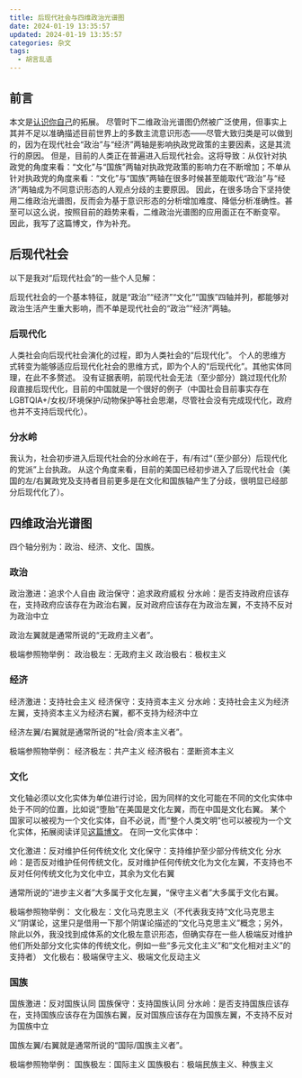 ```yaml
---
title: 后现代社会与四维政治光谱图
date: 2024-01-19 13:35:57
updated: 2024-01-19 13:35:57
categories: 杂文
tags:
  - 胡言乱语
---
```


## 前言
本文是[认识你自己](/2023/09/10/know-thyself/)的拓展。
尽管时下二维政治光谱图仍然被广泛使用，但事实上其并不足以准确描述目前世界上的多数主流意识形态——尽管大致归类是可以做到的，因为在现代社会“政治”与“经济”两轴是影响执政党政策的主要因素，这是其流行的原因。
但是，目前的人类正在普遍进入后现代社会。这将导致：从仅针对执政党的角度来看：“文化”与“国族”两轴对执政党政策的影响力在不断增加；不单从针对执政党的角度来看：“文化”与“国族”两轴在很多时候甚至能取代“政治”与“经济”两轴成为不同意识形态的人观点分歧的主要原因。
因此，在很多场合下坚持使用二维政治光谱图，反而会为基于意识形态的分析增加难度、降低分析准确性。甚至可以这么说，按照目前的趋势来看，二维政治光谱图的应用面正在不断变窄。
因此，我写了这篇博文，作为补充。

## 后现代社会
以下是我对“后现代社会”的一些个人见解：

后现代社会的一个基本特征，就是“政治”“经济”“文化”“国族”四轴并列，都能够对政治生活产生重大影响，而不单是现代社会的“政治”“经济”两轴。

### 后现代化
人类社会向后现代社会演化的过程，即为人类社会的“后现代化”。
个人的思维方式转变为能够适应后现代化社会的思维方式，即为个人的“后现代化”。其他实体同理，在此不多赘述。
没有证据表明，前现代社会无法（至少部分）跳过现代化阶段直接后现代化，目前的中国就是一个很好的例子（中国社会目前事实存在LGBTQIA+/女权/环境保护/动物保护等社会思潮，尽管社会没有完成现代化，政府也并不支持后现代化）。

### 分水岭
我认为，社会初步进入后现代社会的分水岭在于，有/有过“（至少部分）后现代化的党派”上台执政。
从这个角度来看，目前的美国已经初步进入了后现代社会（美国的左/右翼政党及支持者目前更多是在文化和国族轴产生了分歧，很明显已经部分后现代化了）。

## 四维政治光谱图
四个轴分别为：政治、经济、文化、国族。

### 政治
政治激进：追求个人自由
政治保守：追求政府威权
分水岭：是否支持政府应该存在，支持政府应该存在为政治右翼，反对政府应该存在为政治左翼，不支持不反对为政治中立

政治左翼就是通常所说的“无政府主义者”。

极端参照物举例：
政治极左：无政府主义
政治极右：极权主义

### 经济
经济激进：支持社会主义
经济保守：支持资本主义
分水岭：支持社会主义为经济左翼，支持资本主义为经济右翼，都不支持为经济中立

经济左翼/右翼就是通常所说的“社会/资本主义者”。

极端参照物举例：
经济极左：共产主义
经济极右：垄断资本主义

### 文化
文化轴必须以文化实体为单位进行讨论，因为同样的文化可能在不同的文化实体中处于不同的位置，比如说“堕胎”在美国是文化左翼，而在中国是文化右翼。
某个国家可以被视为一个文化实体，自不必说，而“整个人类文明”也可以被视为一个文化实体，拓展阅读详见[这篇博文](/2024/02/08/universal-value/)。
在同一文化实体中：

文化激进：反对维护任何传统文化
文化保守：支持维护至少部分传统文化
分水岭：是否反对维护任何传统文化，反对维护任何传统文化为文化左翼，不支持也不反对任何传统文化为文化中立，其余为文化右翼

通常所说的“进步主义者”大多属于文化左翼，“保守主义者”大多属于文化右翼。

极端参照物举例：
文化极左：文化马克思主义（不代表我支持“文化马克思主义”阴谋论，这里只是借用一下那个阴谋论描述的“文化马克思主义”概念；另外，除此以外，我没找到成体系的文化极左意识形态，但确实存在一些人极端反对维护他们所处部分文化实体的传统文化，例如一些“多元文化主义”和“文化相对主义”的支持者）
文化极右：极端保守主义、极端文化反动主义

### 国族
国族激进：反对国族认同
国族保守：支持国族认同
分水岭：是否支持国族应该存在，支持国族应该存在为国族右翼，反对国族应该存在为国族左翼，不支持不反对为国族中立

国族左翼/右翼就是通常所说的“国际/国族主义者”。

极端参照物举例：
国族极左：国际主义
国族极右：极端民族主义、种族主义
